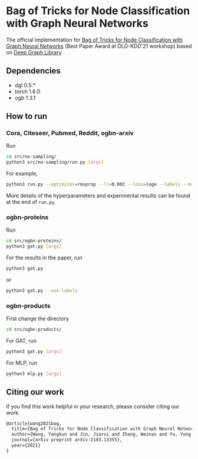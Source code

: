 # Bag of Tricks for Node Classification with Graph Neural Networks

The official implementation for [Bag of Tricks for Node Classification with Graph Neural Networks](https://arxiv.org/abs/2103.13355) (Best Paper Award at DLG-KDD'21 workshop) based on [Deep Graph Library](https://www.dgl.ai/).

## Dependencies

* dgl 0.5.*
* torch 1.6.0
* ogb 1.3.1

## How to run

### Cora, Citeseer, Pubmed, Reddit, ogbn-arxiv

Run

```bash
cd src/no-sampling/
python3 src/no-sampling/run.py [args]
```

For example,

```bash
python3 run.py --optimizer=rmsprop --lr=0.002 --loss=loge --labels --mask-rate=0.5 --model=gat --linear --n-heads=3 --n-hidden=250 --dropout=0.75 --input-drop=0.25 --attn-drop=0.1 --norm-adj=symm
```

More details of the hyperparameters and experimental results can be found at the end of `run.py`.

### ogbn-proteins

Run

```bash
cd src/ogbn-proteins/
python3 gat.py [args]
```

For the results in the paper, run

```bash
python3 gat.py
```

or

```bash
python3 gat.py --use-labels
```

### ogbn-products

First change the directory

```bash
cd src/ogbn-products/
```

For GAT, run

```bash
python3 gat.py [args]
```

For MLP, run

```bash
python3 mlp.py [args]
```

## Citing our work

If you find this work helpful in your research, please consider citing our work.

```tex
@article{wang2021bag,
  title={Bag of Tricks for Node Classification with Graph Neural Networks},
  author={Wang, Yangkun and Jin, Jiarui and Zhang, Weinan and Yu, Yong and Zhang, Zheng and Wipf, David},
  journal={arXiv preprint arXiv:2103.13355},
  year={2021}
}
```
